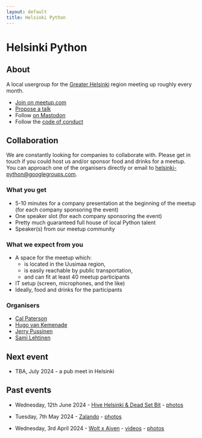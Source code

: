 ```yaml
---
layout: default
title: Helsinki Python
---
```


# Helsinki Python

## About

A local usergroup for the [Greater Helsinki](https://en.wikipedia.org/wiki/Greater_Helsinki)
region meeting up roughly every month.

- [Join on meetup.com](https://www.meetup.com/helpy-meetups/)
- [Propose a talk](https://forms.gle/KjZVgeMGHRd5ECCJ9)
- Follow <a rel="me" href="https://fosstodon.org/@HelPy">on Mastodon</a>
- Follow the [code of conduct](/code-of-conduct)

## Collaboration

We are constantly looking for companies to collaborate with.
Please get in touch if you could host us and/or sponsor food and drinks for a meetup.
You can approach one of the organisers directly or email to helsinki-python@googlegroups.com.


### What you get

- 5-10 minutes for a company presentation at the beginning of the meetup (for each company sponsoring the event)
- One speaker slot (for each company sponsoring the event)
- Pretty much guaranteed full house of local Python talent
- Speaker(s) from our meetup community

### What we expect from you

- A space for the meetup which:
  - is located in the Uusimaa region,
  - is easily reachable by public transportation,
  - and can fit at least 40 meetup participants
- IT setup (screen, microphones, and the like)
- Ideally, food and drinks for the participants

### Organisers

- [Cal Paterson](https://github.com/calpaterson)
- [Hugo van Kemenade](https://github.com/hugovk)
- [Jerry Pussinen](https://github.com/jerry-git)
- [Sami Lehtinen](https://github.com/sjlehtin)

## Next event

- TBA, July 2024 - a pub meet in Helsinki

## Past events

- Wednesday, 12th June 2024 -
  [Hive Helsinki & Dead Set Bit](https://www.meetup.com/helpy-meetups/events/301336578/) -
  [photos](https://www.meetup.com/helpy-meetups/photos/34627982/)

- Tuesday, 7th May 2024 -
  [Zalando](https://www.meetup.com/helpy-meetups/events/300305921/) -
  [photos](https://www.meetup.com/helpy-meetups/photos/34491169/)

- Wednesday, 3rd April 2024 -
  [Wolt x Aiven](https://www.meetup.com/helpy-meetups/events/299649951/) -
  [videos](https://www.youtube.com/playlist?list=PLguFXrFRjbcPPzVaQ7Wy0kj10B_269y2P) -
  [photos](https://www.meetup.com/helpy-meetups/photos/34496924/)
